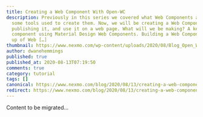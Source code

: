 ```yaml
---
title: Creating a Web Component With Open-WC
description: Previously in this series we covered what Web Components are and
  some tools used to create them. Now, we will be creating a Web Component,
  publishing it, and use it on a web page. What will we be making? A keypad
  component using Material Design Web Components. Building a Web Component made
  up of Web […]
thumbnail: https://www.nexmo.com/wp-content/uploads/2020/08/Blog_Open_WC_1200x600.png
author: dwanehemmings
published: true
published_at: 2020-08-13T07:19:50
comments: true
category: tutorial
tags: []
canonical: https://www.nexmo.com/blog/2020/08/13/creating-a-web-component-with-open-wc
redirect: https://www.nexmo.com/blog/2020/08/13/creating-a-web-component-with-open-wc
---
```

Content to be migrated...
